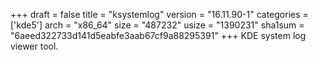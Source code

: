 +++
draft = false
title = "ksystemlog"
version = "16.11.90-1"
categories = ['kde5']
arch = "x86_64"
size = "487232"
usize = "1390231"
sha1sum = "6aeed322733d141d5eabfe3aab67cf9a88295391"
+++
KDE system log viewer tool.